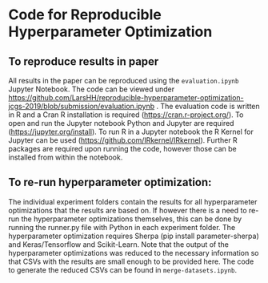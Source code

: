 # Code for Reproducible Hyperparameter Optimization

## To reproduce results in paper
All results in the paper can be reproduced using the `evaluation.ipynb` Jupyter Notebook. The code can be viewed under https://github.com/LarsHH/reproducible-hyperparameter-optimization-jcgs-2019/blob/submission/evaluation.ipynb . The evaluation code is written in R and a Cran R installation is required (https://cran.r-project.org/). To open and run the Jupyter notebook Python and Jupyter are required (https://jupyter.org/install). To run R in a Jupyter notebook the R Kernel for Jupyter can be used (https://github.com/IRkernel/IRkernel). Further R packages are required upon running the code, however those can be installed from within the notebook.

## To re-run hyperparameter optimization:
The individual experiment folders contain the results for all hyperparameter optimizations that the results are based on. If however there is a need to re-run the hyperparameter optimizations themselves, this can be done by running the runner.py file with Python in each experiment folder. The hyperparameter optimization requires Sherpa (pip install parameter-sherpa) and Keras/Tensorflow and Scikit-Learn. Note that the output of the hyperparameter optimizations was reduced to the necessary information so that CSVs with the results are small enough to be provided here. The code to generate the reduced CSVs can be found in `merge-datasets.ipynb`.

